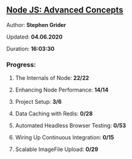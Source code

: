 
## [Node JS: Advanced Concepts](https://coursehunter.net/course/node-js-prodvinutye-temy)

Author: **Stephen Grider**

Updated: **04.06.2020**

Duration: **16:03:30**

### Progress:

1. The Internals of Node: **22/22**

2. Enhancing Node Performance: **14/14**

3. Project Setup: **3/6**

4. Data Caching with Redis: **0/28**

5. Automated Headless Browser Testing: **0/53**

6. Wiring Up Continuous Integration: **0/15**

7. Scalable ImageFile Upload: **0/29**
